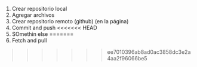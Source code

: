 1. Crear repositorio local
2. Agregar archivos
3. Crear repositorio remoto (github) (en la página)
4. Commit and push
<<<<<<< HEAD
6. SOmethin else
=======
5. Fetch and pull
>>>>>>> ee7010396ab8ad0ac3858dc3e2a4aa2f96066be5
